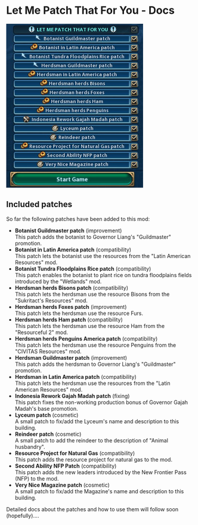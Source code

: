 # Let Me Patch That For You - Docs

![Logo](ConfigOverview_v10.jpg)

## Included patches
So far the following patches have been added to this mod:

- **Botanist Guildmaster patch** (improvement)<br>This patch adds the botanist to Governor Liang's "Guildmaster" promotion.
- **Botanist in Latin America patch** (compatibility)<br>This patch lets the botanist use the resources from the "Latin American Resources" mod.
- **Botanist Tundra Floodplains Rice patch** (compatibility)<br>This patch enables the botanist to plant rice on tundra floodplains fields introduced by the "Wetlands" mod.
- **Herdsman herds Bisons patch** (compatibility)<br>This patch lets the herdsman use the resource Bisons from the "Sukritact's Resources" mod.
- **Herdsman herds Foxes patch** (improvement)<br>This patch lets the herdsman use the resource Furs.
- **Herdsman herds Ham patch** (compatibility)<br>This patch lets the herdsman use the resource Ham from the "Resourceful 2" mod.
- **Herdsman herds Penguins America patch** (compatibility)<br>This patch lets the herdsman use the resource Penguins from the "CIVITAS Resources" mod.
- **Herdsman Guildmaster patch** (improvement)<br>This patch adds the herdsman to Governor Liang's "Guildmaster" promotion.
- **Herdsman in Latin America patch** (compatibility)<br>This patch lets the herdsman use the resources from the "Latin American Resources" mod.
- **Indonesia Rework Gajah Madah patch** (fixing)<br>This patch fixes the non-working production bonus of Governor Gajah Madah's base promotion.
- **Lyceum patch** (cosmetic)<br>A small patch to fix/add the Lyceum's name and description to this building.
- **Reindeer patch** (cosmetic)<br>A small patch to add the reindeer to the description of "Animal husbandry".
- **Resource Project for Natural Gas** (compatibility)<br>This patch adds the resource project for natural gas to the mod.
- **Second Ability NFP Patch** (compatibility)<br>This patch adds the new leaders introduced by the New Frontier Pass (NFP) to the mod.
- **Very Nice Magazine patch** (cosmetic)<br>A small patch to fix/add the Magazine's name and description to this building.

Detailed docs about the patches and how to use them will follow soon (hopefully)....

